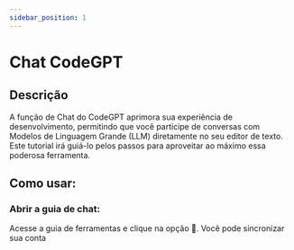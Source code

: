 ```yaml
---
sidebar_position: 1
---
```

# Chat CodeGPT

## Descrição
A função de Chat do CodeGPT aprimora sua experiência de desenvolvimento, permitindo que você participe de conversas com Modelos de Linguagem Grande (LLM) diretamente no seu editor de texto. Este tutorial irá guiá-lo pelos passos para aproveitar ao máximo essa poderosa ferramenta.

## Como usar:
### Abrir a guia de chat:
Acesse a guia de ferramentas e clique na opção 💬. Você pode sincronizar sua conta
